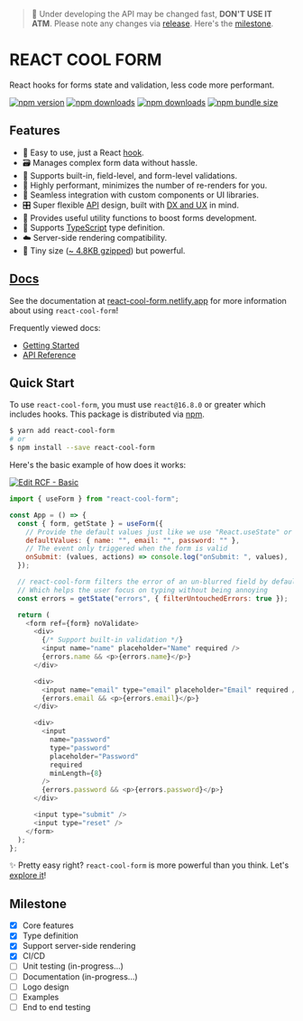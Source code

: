 > 🚨 Under developing the API may be changed fast, **DON'T USE IT ATM**. Please note any changes via [release](https://github.com/wellyshen/react-cool-form/releases). Here's the [milestone](#milestone).

# <b>REACT COOL FORM</b>

React hooks for forms state and validation, less code more performant.

[![npm version](https://img.shields.io/npm/v/react-cool-form?style=flat-square)](https://www.npmjs.com/package/react-cool-form)
[![npm downloads](https://img.shields.io/npm/dm/react-cool-form?style=flat-square)](https://www.npmtrends.com/react-cool-form)
[![npm downloads](https://img.shields.io/npm/dt/react-cool-form?style=flat-square)](https://www.npmtrends.com/react-cool-form)
[![npm bundle size](https://img.shields.io/bundlephobia/minzip/react-cool-form?style=flat-square)](https://bundlephobia.com/result?p=react-cool-form)

## Features

- 🎣 Easy to use, just a React [hook](https://reactjs.org/docs/hooks-custom.html#using-a-custom-hook).
- 🗃 Manages complex form data without hassle.
- 🚦 Supports built-in, field-level, and form-level validations.
- 🚀 Highly performant, minimizes the number of re-renders for you.
- 🧱 Seamless integration with custom components or UI libraries.
- 🎛 Super flexible [API](https://react-cool-form.netlify.app/docs/use-form) design, built with [DX and UX](https://react-cool-form.netlify.app/docs) in mind.
- 🔩 Provides useful utility functions to boost forms development.
- 📜 Supports [TypeScript](https://www.typescriptlang.org) type definition.
- ☁️ Server-side rendering compatibility.
- 🦔 Tiny size ([~ 4.8KB gzipped](https://bundlephobia.com/result?p=react-cool-form)) but powerful.

## [Docs](https://react-cool-form.netlify.app)

See the documentation at [react-cool-form.netlify.app](https://react-cool-form.netlify.app) for more information about using `react-cool-form`!

Frequently viewed docs:

- [Getting Started](https://react-cool-form.netlify.app/docs)
- [API Reference](https://react-cool-form.netlify.app/docs/use-form)

## Quick Start

To use `react-cool-form`, you must use `react@16.8.0` or greater which includes hooks. This package is distributed via [npm](https://www.npmjs.com/package/react-cool-form).

```sh
$ yarn add react-cool-form
# or
$ npm install --save react-cool-form
```

Here's the basic example of how does it works:

[![Edit RCF - Basic](https://codesandbox.io/static/img/play-codesandbox.svg)](https://codesandbox.io/s/rcf-basic-jq93g?fontsize=14&hidenavigation=1&theme=dark)

```js
import { useForm } from "react-cool-form";

const App = () => {
  const { form, getState } = useForm({
    // Provide the default values just like we use "React.useState" or "React.useReducer"
    defaultValues: { name: "", email: "", password: "" },
    // The event only triggered when the form is valid
    onSubmit: (values, actions) => console.log("onSubmit: ", values),
  });

  // react-cool-form filters the error of an un-blurred field by default (via the "filterUntouchedErrors" option)
  // Which helps the user focus on typing without being annoying
  const errors = getState("errors", { filterUntouchedErrors: true });

  return (
    <form ref={form} noValidate>
      <div>
        {/* Support built-in validation */}
        <input name="name" placeholder="Name" required />
        {errors.name && <p>{errors.name}</p>}
      </div>

      <div>
        <input name="email" type="email" placeholder="Email" required />
        {errors.email && <p>{errors.email}</p>}
      </div>

      <div>
        <input
          name="password"
          type="password"
          placeholder="Password"
          required
          minLength={8}
        />
        {errors.password && <p>{errors.password}</p>}
      </div>

      <input type="submit" />
      <input type="reset" />
    </form>
  );
};
```

✨ Pretty easy right? `react-cool-form` is more powerful than you think. Let's [explore it](https://react-cool-form.netlify.app)!

## Milestone

- [x] Core features
- [x] Type definition
- [x] Support server-side rendering
- [x] CI/CD
- [ ] Unit testing (in-progress...)
- [ ] Documentation (in-progress...)
- [ ] Logo design
- [ ] Examples
- [ ] End to end testing
